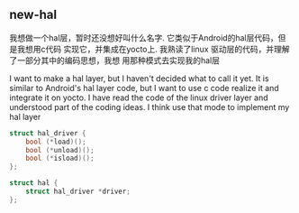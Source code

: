 ## new-hal

我想做一个hal层，暂时还没想好叫什么名字. 它类似于Android的hal层代码，但是我想用c代码
实现它，并集成在yocto上. 我熟读了linux 驱动层的代码，并理解了一部分其中的编码思想，我想
用那种模式去实现我的hal层

I want to make a hal layer, but I haven't decided what to call it yet. It is 
similar to Android's hal layer code, but I want to use c code realize it and 
integrate it on yocto. I have read the code of the linux driver layer and 
understood part of the coding ideas. I think use that mode to implement my hal layer

```c
struct hal_driver {
	bool (*load)();
	bool (*unload)();
	bool (*isload)();
};

struct hal {
	struct hal_driver *driver;
};
```
